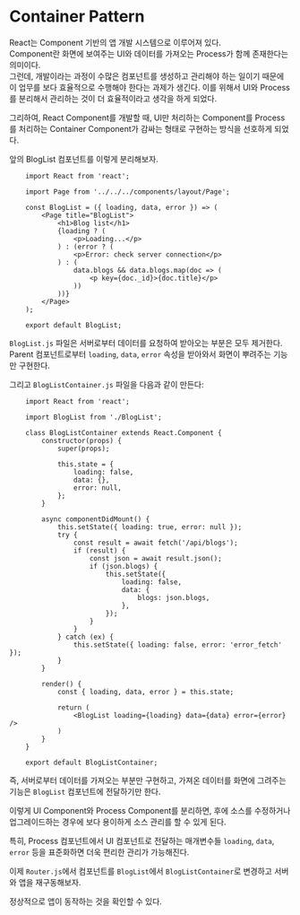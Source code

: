 # Container Pattern

React는 Component 기반의 앱 개발 시스템으로 이루어져 있다.  
Component란 화면에 보여주는 UI와 데이터를 가져오는 Process가 함께 존재한다는 의미이다.  
그런데, 개발이라는 과정이 수많은 컴포넌트를 생성하고 관리해야 하는 일이기 때문에
이 업무를 보다 효율적으로 수행해야 한다는 과제가 생긴다.
이를 위해서 UI와 Process를 분리해서 관리하는 것이 더 효율적이라고 생각을 하게 되었다.

그리하여, React Component를 개발할 때, UI만 처리하는 Component를 
Process를 처리하는 Container Component가 감싸는 형태로 구현하는 방식을 선호하게 되었다.

앞의 BlogList 컴포넌트를 이렇게 분리해보자.

```
    import React from 'react';

    import Page from '../../../components/layout/Page';

    const BlogList = ({ loading, data, error }) => (
        <Page title="BlogList">
            <h1>Blog list</h1>
            {loading ? (
                <p>Loading...</p>
            ) : (error ? (
                <p>Error: check server connection</p>
            ) : (
                data.blogs && data.blogs.map(doc => (
                    <p key={doc._id}>{doc.title}</p>
                ))
            ))}
        </Page>
    );

    export default BlogList;
```

`BlogList.js` 파일은 서버로부터 데이터를 요청하여 받아오는 부분은 모두 제거한다.
Parent 컴포넌트로부터 `loading`, `data`, `error` 속성을 받아와서 화면이 뿌려주는 기능만 구현한다.

그리고 `BlogListContainer.js` 파일을 다음과 같이 만든다:

```
    import React from 'react';

    import BlogList from './BlogList';

    class BlogListContainer extends React.Component {
        constructor(props) {
            super(props);

            this.state = { 
                loading: false,
                data: {},
                error: null,
            };
        }

        async componentDidMount() {
            this.setState({ loading: true, error: null });
            try {
                const result = await fetch('/api/blogs');
                if (result) {
                    const json = await result.json();
                    if (json.blogs) {
                        this.setState({
                            loading: false,
                            data: {
                                blogs: json.blogs,
                            },
                        });
                    }
                }
            } catch (ex) {
                this.setState({ loading: false, error: 'error_fetch' });
            }
        }

        render() {
            const { loading, data, error } = this.state;

            return (
                <BlogList loading={loading} data={data} error={error} />
            )
        }
    }

    export default BlogListContainer;

```

즉, 서버로부터 데이터를 가져오는 부분만 구현하고, 가져온 데이터를 화면에 그려주는 기능은 `BlogList` 컴포넌트에 전달하기만 한다.

이렇게 UI Component와 Process Component를 분리하면, 후에 소스를 수정하거나 업그레이드하는 경우에
보다 용이하게 소스 관리를 할 수 있게 된다.

특히, Process 컴포넌트에서 UI 컴포넌트로 전달하는 매개변수들 `loading`, `data`, `error` 등을 표준화하면 
더욱 편리한 관리가 가능해진다.

이제 `Router.js`에서 컴포넌트를 `BlogList`에서 `BlogListContainer`로 변경하고 서버와 앱을 재구동해보자.

정상적으로 앱이 동작하는 것을 확인할 수 있다.
